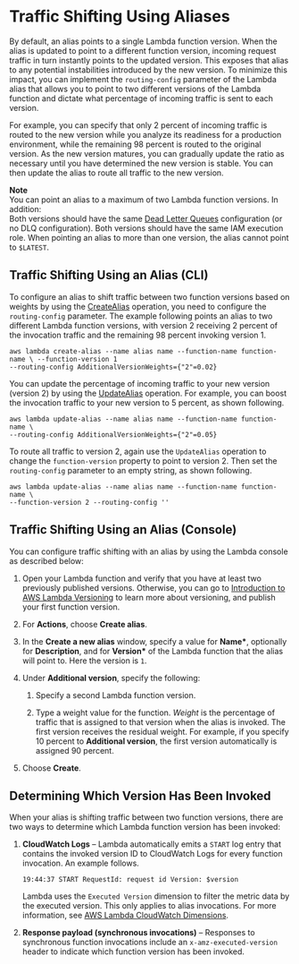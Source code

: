 # Traffic Shifting Using Aliases<a name="lambda-traffic-shifting-using-aliases"></a>

By default, an alias points to a single Lambda function version\. When the alias is updated to point to a different function version, incoming request traffic in turn instantly points to the updated version\. This exposes that alias to any potential instabilities introduced by the new version\. To minimize this impact, you can implement the `routing-config` parameter of the Lambda alias that allows you to point to two different versions of the Lambda function and dictate what percentage of incoming traffic is sent to each version\.

For example, you can specify that only 2 percent of incoming traffic is routed to the new version while you analyze its readiness for a production environment, while the remaining 98 percent is routed to the original version\. As the new version matures, you can gradually update the ratio as necessary until you have determined the new version is stable\. You can then update the alias to route all traffic to the new version\. 

**Note**  
You can point an alias to a maximum of two Lambda function versions\. In addition:   
Both versions should have the same [Dead Letter Queues](dlq.md) configuration \(or no DLQ configuration\)\.
Both versions should have the same IAM execution role\.
When pointing an alias to more than one version, the alias cannot point to `$LATEST`\.

## Traffic Shifting Using an Alias \(CLI\)<a name="lambda-weighted-aliases-cli"></a>

To configure an alias to shift traffic between two function versions based on weights by using the [CreateAlias](API_CreateAlias.md) operation, you need to configure the `routing-config` parameter\. The example following points an alias to two different Lambda function versions, with version 2 receiving 2 percent of the invocation traffic and the remaining 98 percent invoking version 1\. 

```
aws lambda create-alias --name alias name --function-name function-name \ --function-version 1
--routing-config AdditionalVersionWeights={"2"=0.02}
```

You can update the percentage of incoming traffic to your new version \(version 2\) by using the [UpdateAlias](API_UpdateAlias.md) operation\. For example, you can boost the invocation traffic to your new version to 5 percent, as shown following\.

```
aws lambda update-alias --name alias name --function-name function-name \
--routing-config AdditionalVersionWeights={"2"=0.05}
```

To route all traffic to version 2, again use the `UpdateAlias` operation to change the `function-version` property to point to version 2\. Then set the `routing-config` parameter to an empty string, as shown following\.

```
aws lambda update-alias --name alias name --function-name function-name \ 
--function-version 2 --routing-config ''
```

## Traffic Shifting Using an Alias \(Console\)<a name="lambda-traffic-shifting-aliases-console"></a>

You can configure traffic shifting with an alias by using the Lambda console as described below:

1. Open your Lambda function and verify that you have at least two previously published versions\. Otherwise, you can go to [Introduction to AWS Lambda Versioning](versioning-intro.md) to learn more about versioning, and publish your first function version\.

1. For **Actions**, choose **Create alias**\.

1. In the **Create a new alias** window, specify a value for **Name\***, optionally for **Description**, and for **Version\*** of the Lambda function that the alias will point to\. Here the version is `1`\.

1. Under **Additional version**, specify the following:

   1. Specify a second Lambda function version\.

   1. Type a weight value for the function\. *Weight* is the percentage of traffic that is assigned to that version when the alias is invoked\. The first version receives the residual weight\. For example, if you specify 10 percent to **Additional version**, the first version automatically is assigned 90 percent\.

1. Choose **Create**\.

## Determining Which Version Has Been Invoked<a name="lambda-traffic-shifting-analysis"></a>

When your alias is shifting traffic between two function versions, there are two ways to determine which Lambda function version has been invoked:

1. **CloudWatch Logs** – Lambda automatically emits a `START` log entry that contains the invoked version ID to CloudWatch Logs for every function invocation\. An example follows\.

   `19:44:37 START RequestId: request id Version: $version ` 

   Lambda uses the `Executed Version` dimension to filter the metric data by the executed version\. This only applies to alias invocations\. For more information, see [AWS Lambda CloudWatch Dimensions](monitoring-functions-metrics.md#lambda-cloudwatch-dimensions)\.

1. **Response payload \(synchronous invocations\)** – Responses to synchronous function invocations include an `x-amz-executed-version` header to indicate which function version has been invoked\.